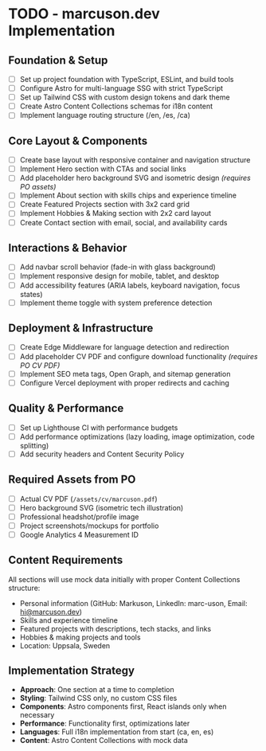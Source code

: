 # TODO - marcuson.dev Implementation

## Foundation & Setup
- [ ] Set up project foundation with TypeScript, ESLint, and build tools
- [ ] Configure Astro for multi-language SSG with strict TypeScript
- [ ] Set up Tailwind CSS with custom design tokens and dark theme
- [ ] Create Astro Content Collections schemas for i18n content
- [ ] Implement language routing structure (/en, /es, /ca)

## Core Layout & Components
- [ ] Create base layout with responsive container and navigation structure
- [ ] Implement Hero section with CTAs and social links
- [ ] Add placeholder hero background SVG and isometric design *(requires PO assets)*
- [ ] Implement About section with skills chips and experience timeline
- [ ] Create Featured Projects section with 3x2 card grid
- [ ] Implement Hobbies & Making section with 2x2 card layout
- [ ] Create Contact section with email, social, and availability cards

## Interactions & Behavior
- [ ] Add navbar scroll behavior (fade-in with glass background)
- [ ] Implement responsive design for mobile, tablet, and desktop
- [ ] Add accessibility features (ARIA labels, keyboard navigation, focus states)
- [ ] Implement theme toggle with system preference detection

## Deployment & Infrastructure
- [ ] Create Edge Middleware for language detection and redirection
- [ ] Add placeholder CV PDF and configure download functionality *(requires PO CV PDF)*
- [ ] Implement SEO meta tags, Open Graph, and sitemap generation
- [ ] Configure Vercel deployment with proper redirects and caching

## Quality & Performance
- [ ] Set up Lighthouse CI with performance budgets
- [ ] Add performance optimizations (lazy loading, image optimization, code splitting)
- [ ] Add security headers and Content Security Policy

## Required Assets from PO
- [ ] Actual CV PDF (`/assets/cv/marcuson.pdf`)
- [ ] Hero background SVG (isometric tech illustration)
- [ ] Professional headshot/profile image
- [ ] Project screenshots/mockups for portfolio
- [ ] Google Analytics 4 Measurement ID

## Content Requirements
All sections will use mock data initially with proper Content Collections structure:
- Personal information (GitHub: Markuson, LinkedIn: marc-uson, Email: hi@marcuson.dev)
- Skills and experience timeline
- Featured projects with descriptions, tech stacks, and links
- Hobbies & making projects and tools
- Location: Uppsala, Sweden

## Implementation Strategy
- **Approach**: One section at a time to completion
- **Styling**: Tailwind CSS only, no custom CSS files
- **Components**: Astro components first, React islands only when necessary
- **Performance**: Functionality first, optimizations later
- **Languages**: Full i18n implementation from start (ca, en, es)
- **Content**: Astro Content Collections with mock data